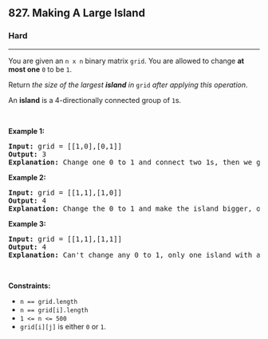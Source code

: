 <h2>827. Making A Large Island</h2><h3>Hard</h3><hr>

<div class="content__u3I1 question-content__JfgR"><div><p>You are given an <code>n x n</code> binary matrix <code>grid</code>. You are allowed to change <strong>at most one</strong> <code>0</code> to be <code>1</code>.</p>

<p>Return <em>the size of the largest <strong>island</strong> in</em> <code>grid</code> <em>after applying this operation</em>.</p>

<p>An <strong>island</strong> is a 4-directionally connected group of <code>1</code>s.</p>

<p>&nbsp;</p>
<p><strong>Example 1:</strong></p>

<pre><strong>Input:</strong> grid = [[1,0],[0,1]]
<strong>Output:</strong> 3
<strong>Explanation:</strong> Change one 0 to 1 and connect two 1s, then we get an island with area = 3.
</pre>

<p><strong>Example 2:</strong></p>

<pre><strong>Input:</strong> grid = [[1,1],[1,0]]
<strong>Output:</strong> 4
<strong>Explanation: </strong>Change the 0 to 1 and make the island bigger, only one island with area = 4.</pre>

<p><strong>Example 3:</strong></p>

<pre><strong>Input:</strong> grid = [[1,1],[1,1]]
<strong>Output:</strong> 4
<strong>Explanation:</strong> Can't change any 0 to 1, only one island with area = 4.
</pre>

<p>&nbsp;</p>
<p><strong>Constraints:</strong></p>

<ul>
	<li><code>n == grid.length</code></li>
	<li><code>n == grid[i].length</code></li>
	<li><code>1 &lt;= n &lt;= 500</code></li>
	<li><code>grid[i][j]</code> is either <code>0</code> or <code>1</code>.</li>
</ul></div></div>

